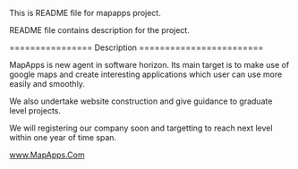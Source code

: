 This is README file for mapapps project.

README file contains description for the project.

 ================ Description ========================
 
 MapApps is new agent in software horizon. Its main target is to make use of google maps and create interesting
 applications which user can use more easily and smoothly.
 
 We also undertake website construction and give guidance to graduate level projects.
 
 We will registering our company soon and targetting to reach next level within one year of time span.
 
 
www.MapApps.Com

 
